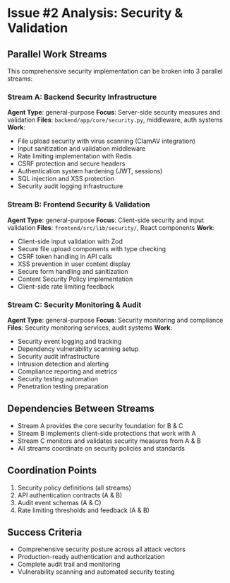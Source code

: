 # Issue #2 Analysis: Security & Validation

## Parallel Work Streams

This comprehensive security implementation can be broken into 3 parallel streams:

### Stream A: Backend Security Infrastructure
**Agent Type**: general-purpose
**Focus**: Server-side security measures and validation
**Files**: `backend/app/core/security.py`, middleware, auth systems
**Work**:
- File upload security with virus scanning (ClamAV integration)
- Input sanitization and validation middleware
- Rate limiting implementation with Redis
- CSRF protection and secure headers
- Authentication system hardening (JWT, sessions)
- SQL injection and XSS protection
- Security audit logging infrastructure

### Stream B: Frontend Security & Validation
**Agent Type**: general-purpose
**Focus**: Client-side security and input validation
**Files**: `frontend/src/lib/security/`, React components
**Work**:
- Client-side input validation with Zod
- Secure file upload components with type checking
- CSRF token handling in API calls
- XSS prevention in user content display
- Secure form handling and sanitization
- Content Security Policy implementation
- Client-side rate limiting feedback

### Stream C: Security Monitoring & Audit
**Agent Type**: general-purpose
**Focus**: Security monitoring and compliance
**Files**: Security monitoring services, audit systems
**Work**:
- Security event logging and tracking
- Dependency vulnerability scanning setup
- Security audit infrastructure
- Intrusion detection and alerting
- Compliance reporting and metrics
- Security testing automation
- Penetration testing preparation

## Dependencies Between Streams
- Stream A provides the core security foundation for B & C
- Stream B implements client-side protections that work with A
- Stream C monitors and validates security measures from A & B
- All streams coordinate on security policies and standards

## Coordination Points
1. Security policy definitions (all streams)
2. API authentication contracts (A & B)
3. Audit event schemas (A & C)
4. Rate limiting thresholds and feedback (A & B)

## Success Criteria
- Comprehensive security posture across all attack vectors
- Production-ready authentication and authorization
- Complete audit trail and monitoring
- Vulnerability scanning and automated security testing